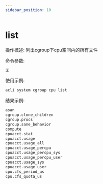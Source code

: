 ```yaml
---
sidebar_position: 10
---
```


# list
操作概述: 列出cgroup下cpu空间内的所有文件

命令参数:
```bash
无
```

使用示例:
```bash
acli system cgroup cpu list
```

结果示例:
```bash
asan
cgroup.clone_children
cgroup.procs
cgroup.sane_behavior
compute
cpuacct.stat
cpuacct.usage
cpuacct.usage_all
cpuacct.usage_percpu
cpuacct.usage_percpu_sys
cpuacct.usage_percpu_user
cpuacct.usage_sys
cpuacct.usage_user
cpu.cfs_period_us
cpu.cfs_quota_us
```
